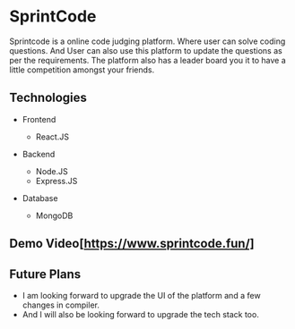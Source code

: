 # SprintCode
Sprintcode is a online code judging platform. Where user can solve coding questions. And User can also use this platform to update the questions as per the requirements.
The platform also has a leader board you it to have a little competition amongst your friends. 


## Technologies 
 * Frontend
   - React.JS

 * Backend
   - Node.JS
   - Express.JS

 * Database
   - MongoDB

## Demo Video[https://www.sprintcode.fun/]

## Future Plans 
   - I am looking forward to upgrade the UI of the platform and a few changes in compiler.
   - And I will also be looking forward to upgrade the tech stack too. 
